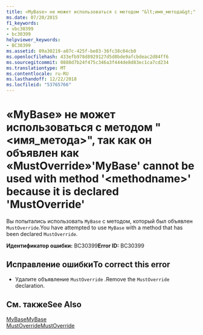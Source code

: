 ```yaml
---
title: «MyBase» не может использоваться с методом "&lt;имя_метода&gt;", так как он объявлен как «MustOverride»
ms.date: 07/20/2015
f1_keywords:
- vbc30399
- bc30399
helpviewer_keywords:
- BC30399
ms.assetid: 09a30219-a07c-425f-be03-36fc38c04cb0
ms.openlocfilehash: 433efb978d8929127d5d8bde9afcbdeac2d84ff6
ms.sourcegitcommit: 0888d7b24f475c346a3f444de8d83ec1ca7cd234
ms.translationtype: MT
ms.contentlocale: ru-RU
ms.lasthandoff: 12/22/2018
ms.locfileid: "53765766"
---
```

# <a name="mybase-cannot-be-used-with-method-ltmethodnamegt-because-it-is-declared-mustoverride"></a><span data-ttu-id="8c371-102">«MyBase» не может использоваться с методом "&lt;имя_метода&gt;", так как он объявлен как «MustOverride»</span><span class="sxs-lookup"><span data-stu-id="8c371-102">'MyBase' cannot be used with method '&lt;methodname&gt;' because it is declared 'MustOverride'</span></span>
<span data-ttu-id="8c371-103">Вы попытались использовать `MyBase` с методом, который был объявлен `MustOverride`.</span><span class="sxs-lookup"><span data-stu-id="8c371-103">You have attempted to use `MyBase` with a method that has been declared `MustOverride`.</span></span>  
  
 <span data-ttu-id="8c371-104">**Идентификатор ошибки:** BC30399</span><span class="sxs-lookup"><span data-stu-id="8c371-104">**Error ID:** BC30399</span></span>  
  
## <a name="to-correct-this-error"></a><span data-ttu-id="8c371-105">Исправление ошибки</span><span class="sxs-lookup"><span data-stu-id="8c371-105">To correct this error</span></span>  
  
-   <span data-ttu-id="8c371-106">Удалите объявление `MustOverride` .</span><span class="sxs-lookup"><span data-stu-id="8c371-106">Remove the `MustOverride` declaration.</span></span>  
  
## <a name="see-also"></a><span data-ttu-id="8c371-107">См. также</span><span class="sxs-lookup"><span data-stu-id="8c371-107">See Also</span></span>  
 [<span data-ttu-id="8c371-108">MyBase</span><span class="sxs-lookup"><span data-stu-id="8c371-108">MyBase</span></span>](~/docs/visual-basic/programming-guide/program-structure/me-my-mybase-and-myclass.md#mybase)  
 [<span data-ttu-id="8c371-109">MustOverride</span><span class="sxs-lookup"><span data-stu-id="8c371-109">MustOverride</span></span>](../../visual-basic/language-reference/modifiers/mustoverride.md)
